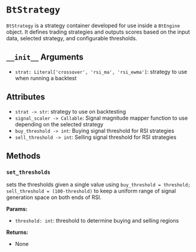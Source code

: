 # `BtStrategy`
`BtStrategy` is a strategy container developed for use inside a `BtEngine` object. It defines trading strategies 
and outputs scores based on the input data, selected strategy, and configurable thresholds.

## `__init__` Arguments
- `strat: Literal['crossover', 'rsi_ma', 'rsi_ewma']`: strategy to use when running a backtest

## Attributes
- `strat -> str`: strategy to use on backtesting
- `signal_scaler -> Callable`: Signal magnitude mapper function to use depending on the selected strategy
- `buy_threshold -> int`: Buying signal threshold for RSI strategies
- `sell_threshold -> int`: Selling signal threshold for RSI strategies

## Methods
### `set_thresholds`
sets the thresholds given a single value using `buy_threshold = threshold; sell_threshold = (100-threshold)` to
keep a uniform range of signal generation space on both ends of RSI.

__Params:__
- `threshold: int`: threshold to determine buying and selling regions

__Returns:__
- None